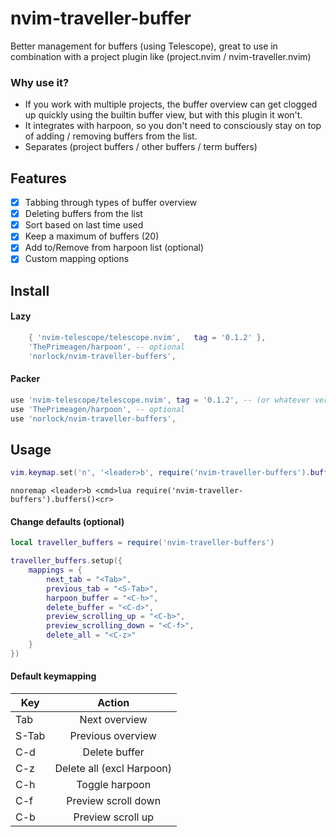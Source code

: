 # nvim-traveller-buffer
Better management for buffers (using Telescope), great to use in combination with a project plugin like (project.nvim /
nvim-traveller.nvim)

### Why use it?
- If you work with multiple projects, the buffer overview can get clogged up quickly using
the builtin buffer view, but with this plugin it won't.
- It integrates with harpoon, so you don't need to consciously stay on top of adding /
removing buffers from the list.
- Separates (project buffers / other buffers / term buffers)

## Features
- [x] Tabbing through types of buffer overview
- [x] Deleting buffers from the list
- [x] Sort based on last time used
- [x] Keep a maximum of buffers (20)
- [x] Add to/Remove from  harpoon list (optional)
- [x] Custom mapping options

## Install

#### Lazy
```lua
    { 'nvim-telescope/telescope.nvim',   tag = '0.1.2' },
    'ThePrimeagen/harpoon', -- optional
    'norlock/nvim-traveller-buffers',
```

#### Packer
```lua
use 'nvim-telescope/telescope.nvim', tag = '0.1.2', -- (or whatever version)
use 'ThePrimeagen/harpoon', -- optional
use 'norlock/nvim-traveller-buffers',
```

## Usage
```lua
vim.keymap.set('n', '<leader>b', require('nvim-traveller-buffers').buffers, {})
```

```viml
nnoremap <leader>b <cmd>lua require('nvim-traveller-buffers').buffers()<cr>
```

#### Change defaults (optional)
```lua
local traveller_buffers = require('nvim-traveller-buffers')

traveller_buffers.setup({
    mappings = {
        next_tab = "<Tab>",
        previous_tab = "<S-Tab>",
        harpoon_buffer = "<C-h>",
        delete_buffer = "<C-d>",
        preview_scrolling_up = "<C-b>",
        preview_scrolling_down = "<C-f>",
        delete_all = "<C-z>"
    }
})
```

#### Default keymapping
| Key       | Action                    |
|-----------|:-------------------------:|
| Tab       | Next overview             |
| S-Tab     | Previous overview         |
| C-d       | Delete buffer             |
| C-z       | Delete all (excl Harpoon) |
| C-h       | Toggle harpoon            |
| C-f       | Preview scroll down       |
| C-b       | Preview scroll up         |

